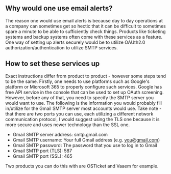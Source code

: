 ## Why would one use email alerts?
The reason one would use email alerts is because day to day operations at a company can sometimes get so hectic that it can be difficult to sometimes spare a minute to be able to sufficiently check things. Products like ticketing systems and backup systems often come with these services as a feature. One way of setting up alerts securely would be to utilize OAUth2.0 authorization/authentication to utilize SMTP services. 

## How to set these services up
Exact instructions differ from product to product - however some steps tend to be the same.
Firstly, one needs to use platforms such as Google's platform or Microsoft 365 to properly configure such services. Google has free API service in the console that can be used to set up OAuth screening. However, before any of that, you need to specify the SMTP
server you would want to use. The following is the information you would probably fill in/utilize for the Gmail SMTP server most accounts would use. Take note - that there are two ports you can use, each utilizing a different network communication protocol,
I would suggest using the TLS one because it is more secure and uses newer technology than the SSL one. 

* Gmail SMTP server address: smtp.gmail.com
* Gmail SMTP username: Your full Gmail address (e.g. you@gmail.com)
* Gmail SMTP password: The password that you use to log in to Gmail
* Gmail SMTP port (TLS): 587
* Gmail SMTP port (SSL): 465

Two products you can do this with are OSTicket and Vaaem for example. 
